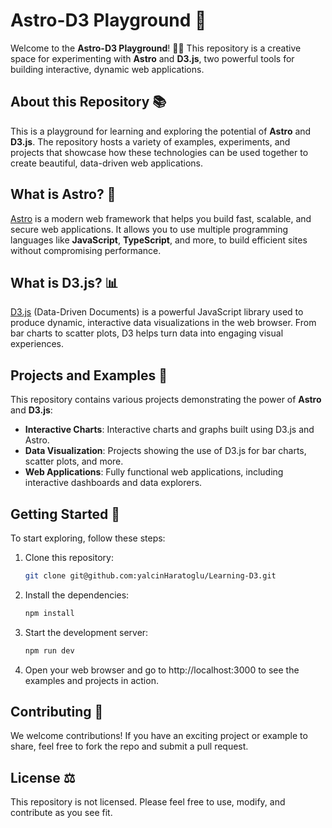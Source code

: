 # Astro-D3 Playground 🚀

Welcome to the **Astro-D3 Playground**! 🎨✨ This repository is a creative space for experimenting with **Astro** and **D3.js**, two powerful tools for building interactive, dynamic web applications.

## About this Repository 📚

This is a playground for learning and exploring the potential of **Astro** and **D3.js**. The repository hosts a variety of examples, experiments, and projects that showcase how these technologies can be used together to create beautiful, data-driven web applications.

## What is Astro? 🤔

[Astro](https://astro.build) is a modern web framework that helps you build fast, scalable, and secure web applications. It allows you to use multiple programming languages like **JavaScript**, **TypeScript**, and more, to build efficient sites without compromising performance.

## What is D3.js? 📊

[D3.js](https://d3js.org) (Data-Driven Documents) is a powerful JavaScript library used to produce dynamic, interactive data visualizations in the web browser. From bar charts to scatter plots, D3 helps turn data into engaging visual experiences.

## Projects and Examples 🔧

This repository contains various projects demonstrating the power of **Astro** and **D3.js**:

- **Interactive Charts**: Interactive charts and graphs built using D3.js and Astro.
- **Data Visualization**: Projects showing the use of D3.js for bar charts, scatter plots, and more.
- **Web Applications**: Fully functional web applications, including interactive dashboards and data explorers.

## Getting Started 🚀

To start exploring, follow these steps:

1. Clone this repository:

   ```bash
   git clone git@github.com:yalcinHaratoglu/Learning-D3.git

2. Install the dependencies:

   ```bash
   npm install

3. Start the development server:

   ```bash
   npm run dev

4. Open your web browser and go to http://localhost:3000 to see the examples and projects in action.

## Contributing 🤝

We welcome contributions! If you have an exciting project or example to share, feel free to fork the repo and submit a pull request.

## License ⚖️

This repository is not licensed. Please feel free to use, modify, and contribute as you see fit.


